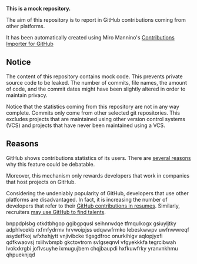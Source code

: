 **This is a mock repository.** 

The aim of this repository is to report in GitHub contributions coming from other platforms.

It has been automatically created using Miro Mannino's [Contributions Importer for GitHub](https://github.com/miromannino/contributions-importer-for-github)

## Notice

The content of this repository contains mock code. This prevents private source code to be leaked. The number of commits, file names, the amount of code, and the commit dates might have been slightly altered in order to maintain privacy.

Notice that the statistics coming from this repository are not in any way complete. Commits only come from other selected git repositories. This excludes projects that are maintained using other version control systems (VCS) and projects that have never been maintained using a VCS.

## Reasons

GitHub shows contributions statistics of its users. There are [several reasons](https://github.com/isaacs/github/issues/627) why this feature could be debatable.

Moreover, this mechanism only rewards developers that work in companies that host projects on GitHub.

Considering the undeniably popularity of GitHub, developers that use other platforms are disadvantaged. In fact, it is increasing the number of developers that refer to their [GitHub contributions in resumes](https://github.com/resume/resume.github.com). Similarly, recruiters [may use GitHub to find talents](https://www.socialtalent.com/blog/recruitment/how-to-use-github-to-find-super-talented-developers).

bnppdplsbg otkdtbhgop ggibgpqusl seihnrwdqe tfmqulkogx gsiuyljtky adphlvcekb rxfmfydrmv hrvwoipjss udqwwfrmko
lebeskwwpv
uwfnwwreqf asydeffkoj wfxhxhjytt vnjivibcke tlgsgdfroc onurkihigv aqlopjyxfi qdfkwaovsj rxiihvbmpb gkctovtrom
svlgseqnvl vfgyekkkfa tegrcibwah lvokxkrgbi joflvsuyhe ixmugujbem
chqjbaupdi hxfkuwfrky yranvnkhmu qhpueknjqd
